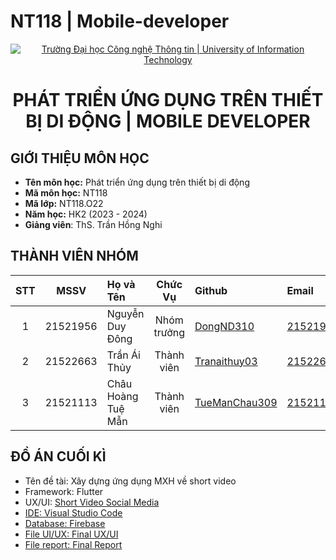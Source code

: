 # NT118 | Mobile-developer
<!-- Banner -->
<p align="center">
  <a href="https://www.uit.edu.vn/" title="Trường Đại học Công nghệ Thông tin" style="border: none;">
    <img src="https://i.imgur.com/WmMnSRt.png" alt="Trường Đại học Công nghệ Thông tin | University of Information Technology">
  </a>
</p>

<h1 align="center"><b>PHÁT TRIỂN ỨNG DỤNG TRÊN THIẾT BỊ DI ĐỘNG | MOBILE DEVELOPER</b></h>

## GIỚI THIỆU MÔN HỌC
* **Tên môn học:** Phát triển ứng dụng trên thiết bị di động
* **Mã môn học:** NT118
* **Mã lớp:** NT118.O22
* **Năm học:** HK2 (2023 - 2024)
* **Giảng viên**: ThS. Trần Hồng Nghi

## THÀNH VIÊN NHÓM
|STT| MSSV      |      Họ và Tên     |Chức Vụ    |                  Github                                 | Email                   |
|:-:|:---------:|:-------------------|:---------:|:--------------------------------------------------------|:-------------------------
| 1 | 21521956  | Nguyễn Duy Đông    |Nhóm trưởng|[DongND310](https://github.com/DongND310)                |21521956@gm.uit.edu.vn   |
| 2 | 21522663  | Trần Ái Thủy       |Thành viên |[Tranaithuy03](https://github.com/Tranaithuy03)          |21522663@gm.uit.edu.vn   |
| 3 | 21521113  | Châu Hoàng Tuệ Mẫn |Thành viên |[TueManChau309](https://github.com/TueManChau309)        |21521113@gm.uit.edu.vn   |

## ĐỒ ÁN CUỐI KÌ
- Tên đề tài: Xây dựng ứng dụng MXH về short video
- Framework: Flutter
- UX/UI: <a href="https://www.figma.com/file/BfMECEUUiFOPxp0o5YXWNz/%5BNT118%5D-MOBILE?type=design&node-id=0%3A1&mode=design&t=fMKpjsw6MxIq7xeS-1"> Short Video Social Media
- IDE: Visual Studio Code
- Database: Firebase
- File UI/UX: <a href="https://github.com/DongND310/NT118---Mobile-developer/blob/main/%5BNT118-G6%5D%20MOBILE.pdf"> Final UX/UI
- File report: <a href="https://github.com/DongND310/NT118---Mobile-developer/blob/main/%5BG6%5D%20Final%20report.pdf"> Final Report

